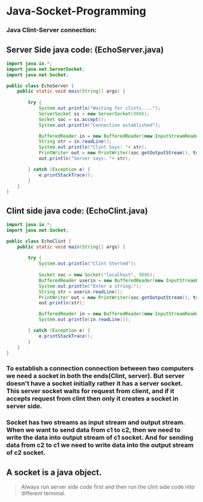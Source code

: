 # Java-Socket-Programming
### Java Clint-Server connection: 

## Server Side java code: (EchoServer.java)

```java
import java.io.*;
import java.net.ServerSocket;
import java.net.Socket;

public class EchoServer {
    public static void main(String[] args) {
        
        try {
            System.out.println("Waiting for clints....");
            ServerSocket ss = new ServerSocket(9806);
            Socket soc = ss.accept();
            System.out.println("Connection established");

            BufferedReader in = new BufferedReader(new InputStreamReader(soc.getInputStream()));
            String str = in.readLine();
            System.out.println("Clint Says: "+ str);
            PrintWriter out = new PrintWriter(soc.getOutputStream(), true);
            out.println("Server says: "+ str);

        } catch (Exception e) {
            e.printStackTrace();
        }
    }
}
```

## Clint side java code: (EchoClint.java)

```java
import java.io.*;
import java.net.Socket;

public class EchoClint {
    public static void main(String[] args) {
        
        try {
            System.out.println("Clint Sterted");
            
            Socket soc = new Socket("localhost", 9806);
            BufferedReader userin = new BufferedReader(new InputStreamReader(System.in));
            System.out.println("Enter a string:");
            String str = userin.readLine();
            PrintWriter out = new PrintWriter(soc.getOutputStream(), true);
            out.println(str);

            BufferedReader in = new BufferedReader(new InputStreamReader(soc.getInputStream()));
            System.out.println(in.readLine());

        } catch (Exception e) {
            e.printStackTrace();
        }
    }
}
```

### To establish a connection connection between two computers we need a socket in both the ends(Clint, server). But server doesn't have a socket initially rather it has a server socket. This server socket waits for request from client, and if it accepts request from clint then only it creates a socket in server side.

### Socket has two streams as input stream and output stream. When we want to send data from c1 to c2, then we need to write the data into output stream of c1 socket. And for sending data from c2 to c1 we need to write data into the output stream of c2 socket.

## A socket is a java object.

> Always run server side code first and then run the clint side code into different terminal.

